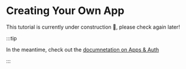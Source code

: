 # Creating Your Own App

This tutorial is currently under construction 🚧, please check again later!

:::tip

In the meantime, check out the [documnetation on Apps & Auth](/dev/apps-auth)

:::